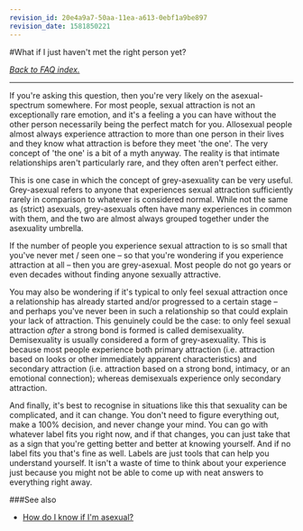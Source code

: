 ```yaml
---
revision_id: 20e4a9a7-50aa-11ea-a613-0ebf1a9be897
revision_date: 1581850221
---
```


#What if I just haven't met the right person yet?

[*Back to FAQ index.*](https://www.reddit.com/r/asexuality/wiki/faq)

---

If you're asking this question, then you're very likely on the asexual-spectrum somewhere. For most people, sexual attraction is not an exceptionally rare emotion, and it's a feeling a you can have without the other person necessarily being the perfect match for you. Allosexual people almost always experience attraction to more than one person in their lives and they know what attraction is before they meet 'the one'. The very concept of 'the one' is a bit of a myth anyway. The reality is that intimate relationships aren't particularly rare, and they often aren't perfect either.

This is one case in which the concept of grey-asexuality can be very useful. Grey-asexual refers to anyone that experiences sexual attraction sufficiently rarely in comparison to whatever is considered normal. While not the same as (strict) asexuals, grey-asexuals often have many experiences in common with them, and the two are almost always grouped together under the asexuality umbrella.

If the number of people you experience sexual attraction to is so small that you've never met / seen one – so that you're wondering if you experience attraction at all – then you are grey-asexual. Most people do not go years or even decades without finding anyone sexually attractive.

You may also be wondering if it's typical to only feel sexual attraction once a relationship has already started and/or progressed to a certain stage – and perhaps you've never been in such a relationship so that could explain your lack of attraction. This genuinely could be the case: to only feel sexual attraction *after* a strong bond is formed is called demisexuality. Demisexuality is usually considered a form of grey-asexuality. This is because most people experience both primary attraction (i.e. attraction based on looks or other immediately apparent characteristics) and secondary attraction (i.e. attraction based on a strong bond, intimacy, or an emotional connection); whereas demisexuals experience only secondary attraction.

And finally, it's best to recognise in situations like this that sexuality can be complicated, and it can change. You don't need to figure everything out, make a 100% decision, and never change your mind. You can go with whatever label fits you right now, and if that changes, you can just take that as a sign that you're getting better and better at knowing yourself. And if no label fits you that's fine as well. Labels are just tools that can help you understand yourself. It isn't a waste of time to think about your experience just because you might not be able to come up with neat answers to everything right away.

###See also

* [How do I know if I'm asexual?](https://www.reddit.com/r/asexuality/wiki/faq/how_do_i_know)